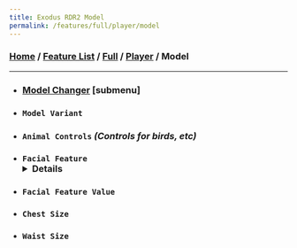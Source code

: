 ```yaml
---
title: Exodus RDR2 Model
permalink: /features/full/player/model
---
```

### [Home](/) / [Feature List](/features) / [Full](/features/full) / [Player](/features/full/player) / Model
---
- ### [Model Changer](model/model-changer) [submenu]
- ### `Model Variant`
- ### `Animal Controls` *(Controls for birds, etc)*
- ### `Facial Feature` <details>`Head Width` / `Eyebrow Height` / `Eyebrow Width` / `Eyebrow Depth` / `Ears Width` / `Ears Angle` / `Ears Height` / `Earlobe Size` / `Cheekbones Height` / `Cheekbones Width` / `Cheeckbones Depth` / `Jaw Height` / `Jaw Width` / `Jaw Depth` / `Chin Height` / `Chin Width` / `Chin Depth` / `Eyelid Height` / `Eyelid Width` / `Eyes Depth` / `Eyes Angle` / `Eyes Distance` / `Eyes Height` / `Nose With` / `Nose Size` / `Nose Height` / `Nose Angle` / `Nose Curvature` / `Nostrils Distance` / `Mouth Width` / `Mouth Depth` / `Mouth Horizontal` / `Mouth Vertical` / `Upper Lip Height` / `Upper Lip Width` / `Upper Lip Depth` / `Lower Lip Height` / `Lower Lip Width` / `Lower Lip Depth`</details> 
- ### `Facial Feature Value`
- ### `Chest Size`
- ### `Waist Size`
